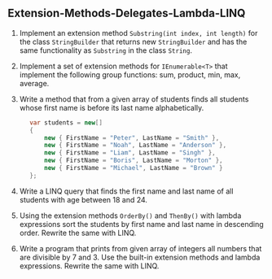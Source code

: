 ## Extension-Methods-Delegates-Lambda-LINQ

1. Implement an extension method `Substring(int index, int length)` for the class `StringBuilder` that returns new `StringBuilder` and has the same functionality as `Substring` in the class `String`.

2. Implement a set of extension methods for `IEnumerable<T>` that implement the following group functions: sum, product, min, max, average.

3. Write a method that from a given array of students finds all students whose first name is before its last name alphabetically.
  ```cs
        var students = new[]
        {
            new { FirstName = "Peter", LastName = "Smith" },
            new { FirstName = "Noah", LastName = "Anderson" },
            new { FirstName = "Liam", LastName = "Singh" },
            new { FirstName = "Boris", LastName = "Morton" },
            new { FirstName = "Michael", LastName = "Brown" }
        };
  ```

4. Write a LINQ query that finds the first name and last name of all students with age between 18 and 24.

5. Using the extension methods `OrderBy()` and `ThenBy()` with lambda expressions sort the students by first name and last name in descending order. Rewrite the same with LINQ.

6. Write a program that prints from given array of integers all numbers that are divisible by 7 and 3. Use the built-in extension methods and lambda expressions. Rewrite the same with LINQ.
